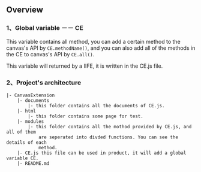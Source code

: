 ## Overview

### 1、Global variable －－ CE

This variable contains all method, you can add a certain method to the canvas's API by ```CE.methodName()```, and you can also add all of the methods in the CE to canvas's API by ```CE.all()```.

This variable will returned by a IIFE, it is written in the CE.js file.

### 2、Project's architecture

```architecture
|- CanvasExtension
	|- documents
		|- this folder contains all the documents of CE.js.
	|- html
		|- this folder contains some page for test.
	|- modules
		|- this folder contains all the mothod provided by CE.js, and all of them
			are seperated into divded functions. You can see the details of each
			method.
	|- CE.js this file can be used in product, it will add a global variable CE.
	|- README.md